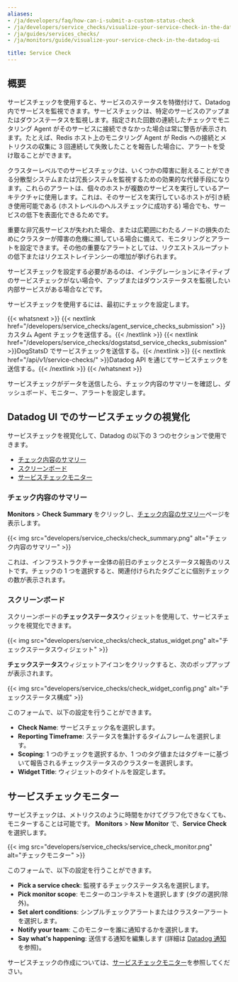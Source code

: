 ```yaml
---
aliases:
- /ja/developers/faq/how-can-i-submit-a-custom-status-check
- /ja/developers/service_checks/visualize-your-service-check-in-the-datadog-ui
- /ja/guides/services_checks/
- /ja/monitors/guide/visualize-your-service-check-in-the-datadog-ui

title: Service Check
---
```


## 概要

サービスチェックを使用すると、サービスのステータスを特徴付けて、Datadog 内でサービスを監視できます。サービスチェックは、特定のサービスのアップまたはダウンステータスを監視します。指定された回数の連続したチェックでモニタリング Agent がそのサービスに接続できなかった場合は常に警告が表示されます。たとえば、Redis ホスト上のモニタリング Agent が Redis への接続とメトリクスの収集に 3 回連続して失敗したことを報告した場合に、アラートを受け取ることができます。

クラスターレベルでのサービスチェックは、いくつかの障害に耐えることができる分散型システムまたは冗長システムを監視するための効果的な代替手段になります。これらのアラートは、個々のホストが複数のサービスを実行しているアーキテクチャに使用します。これは、そのサービスを実行しているホストが引き続き使用可能である (ホストレベルのヘルスチェックに成功する) 場合でも、サービスの低下を表面化できるためです。

重要な非冗長サービスが失われた場合、または広範囲にわたるノードの損失のためにクラスターが障害の危機に瀕している場合に備えて、モニタリングとアラートを設定できます。その他の重要なアラートとしては、リクエストスループットの低下またはリクエストレイテンシーの増加が挙げられます。

サービスチェックを設定する必要があるのは、インテグレーションにネイティブのサービスチェックがない場合や、アップまたはダウンステータスを監視したい内部サービスがある場合などです。

サービスチェックを使用するには、最初にチェックを設定します。

{{< whatsnext >}}
    {{< nextlink href="/developers/service_checks/agent_service_checks_submission" >}}カスタム Agent チェックを送信する。{{< /nextlink >}}
    {{< nextlink href="/developers/service_checks/dogstatsd_service_checks_submission" >}}DogStatsD でサービスチェックを送信する。{{< /nextlink >}}
    {{< nextlink href="/api/v1/service-checks/" >}}Datadog API を通じてサービスチェックを送信する。{{< /nextlink >}}
{{< /whatsnext >}}

サービスチェックがデータを送信したら、チェック内容のサマリーを確認し、ダッシュボード、モニター、アラートを設定します。

## Datadog UI でのサービスチェックの視覚化

サービスチェックを視覚化して、Datadog の以下の 3 つのセクションで使用できます。

- [チェック内容のサマリー][1]
- [スクリーンボード][2]
- [サービスチェックモニター][3]

### チェック内容のサマリー

**Monitors** > **Check Summary** をクリックし、[チェック内容のサマリー][1]ページを表示します。

{{< img src="developers/service_checks/check_summary.png" alt="チェック内容のサマリー" >}}

これは、インフラストラクチャー全体の前日のチェックとステータス報告のリストです。チェックの 1 つを選択すると、関連付けられたタグごとに個別チェックの数が表示されます。

### スクリーンボード

スクリーンボードの**チェックステータス**ウィジェットを使用して、サービスチェックを視覚化できます。

{{< img src="developers/service_checks/check_status_widget.png" alt="チェックステータスウィジェット" >}}

**チェックステータス**ウィジェットアイコンをクリックすると、次のポップアップが表示されます。

{{< img src="developers/service_checks/check_widget_config.png" alt="チェックステータス構成" >}}

このフォームで、以下の設定を行うことができます。

- **Check Name**: サービスチェック名を選択します。
- **Reporting Timeframe**: ステータスを集計するタイムフレームを選択します。
- **Scoping**: 1 つのチェックを選択するか、1 つのタグ値またはタグキーに基づいて報告されるチェックステータスのクラスターを選択します。
- **Widget Title**: ウィジェットのタイトルを設定します。

## サービスチェックモニター

サービスチェックは、メトリクスのように時間をかけてグラフ化できなくても、モニターすることは可能です。
**Monitors** > **New Monitor** で、**Service Check** を選択します。

{{< img src="developers/service_checks/service_check_monitor.png" alt="チェックモニター" >}}

このフォームで、以下の設定を行うことができます。

- **Pick a service check**: 監視するチェックステータス名を選択します。
- **Pick monitor scope**: モニターのコンテキストを選択します (タグの選択/除外)。
- **Set alert conditions**: シンプルチェックアラートまたはクラスターアラートを選択します。
- **Notify your team**: このモニターを誰に通知するかを選択します。
- **Say what's happening**: 送信する通知を編集します (詳細は [Datadog 通知][4]を参照)。

サービスチェックの作成については、[サービスチェックモニター][5]を参照してください。

[1]: https://app.datadoghq.com/check/summary
[2]: https://app.datadoghq.com/dashboard
[3]: https://app.datadoghq.com/monitors#create/custom
[4]: /ja/monitors/notify/
[5]: /ja/monitors/types/service_check/
